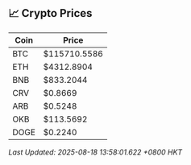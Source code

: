 ## 📈 Crypto Prices

| Coin | Price |
| ---- | ----- |
| BTC | $115710.5586 |
| ETH | $4312.8904 |
| BNB | $833.2044 |
| CRV | $0.8669 |
| ARB | $0.5248 |
| OKB | $113.5692 |
| DOGE | $0.2240 |

_Last Updated: 2025-08-18 13:58:01.622 +0800 HKT_